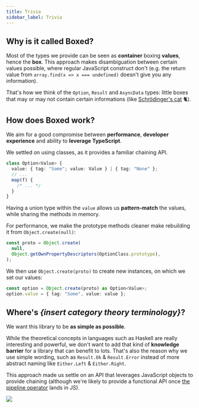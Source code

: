 ```yaml
---
title: Trivia
sidebar_label: Trivia
---
```


## Why is it called Boxed?

Most of the types we provide can be seen as **container** boxing **values**, hence the **box**. This approach makes disambiguation between certain values possible, where regular JavaScript construct don't (e.g. the return value from `array.find(x => x === undefined)` doesn't give you any information).

That's how we think of the `Option`, `Result` and `AsyncData` types: little boxes that may or may not contain certain informations (like [Schrödinger's cat](https://en.wikipedia.org/wiki/Schrödinger%27s_cat) 🐈).

## How does Boxed work?

We aim for a good compromise between **performance**, **developer experience** and ability to **leverage TypeScript**.

We settled on using classes, as it provides a familiar chaining API.

```ts
class Option<Value> {
  value: { tag: "Some"; value: Value } | { tag: "None" };
  // ...
  map(f) {
    /* ... */
  }
}
```

Having a union type within the `value` allows us **pattern-match** the values, while sharing the methods in memory.

For performance, we make the prototype methods cleaner make rebuilding it from `Object.create(null)`:

```ts
const proto = Object.create(
  null,
  Object.getOwnPropertyDescriptors(OptionClass.prototype),
);
```

We then use `Object.create(proto)` to create new instances, on which we set our values:

```ts
const option = Object.create(proto) as Option<Value>;
option.value = { tag: "Some", value: value };
```

## Where's _{insert category theory terminology}_?

We want this library to be **as simple as possible**.

While the theoretical concepts in languages such as Haskell are really interesting and powerful, we don't want to add that kind of **knowledge barrier** for a library that can benefit to lots. That's also the reason why we use simple wording, such as `Result.Ok` & `Result.Error` instead of more abstract naming like `Either.Left` & `Either.Right`.

This approach made us settle on an API that leverages JavaScript objects to provide chaining (although we're likely to provide a functional API once [the pipeline operator](https://github.com/tc39/proposal-pipeline-operator) lands in JS).

![](/img/profunctor-optics.jpg)
